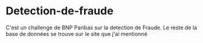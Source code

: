 # Detection-de-fraude
C'est un challenge de BNP Paribas sur la detection de Fraude.
Le reste de la base de données se trouve sur le site que j'ai mentionné
